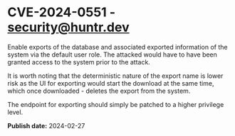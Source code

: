 # CVE-2024-0551 - security@huntr.dev

Enable exports of the database and associated exported information of the system via the default user role. The attacked would have to have been granted access to the system prior to the attack.

It is worth noting that the deterministic nature of the export name is lower risk as the UI for exporting would start the download at the same time, which once downloaded - deletes the export from the system.

The endpoint for exporting should simply be patched to a higher privilege level.

**Publish date:** 2024-02-27
